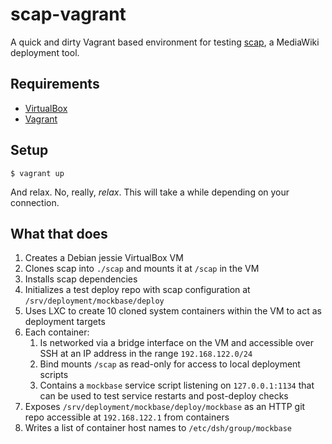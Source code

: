 # scap-vagrant

A quick and dirty Vagrant based environment for testing [scap][], a MediaWiki
deployment tool.

## Requirements

- [VirtualBox](https://www.virtualbox.org/)
- [Vagrant](https://www.vagrantup.com/)

## Setup

    $ vagrant up

And relax. No, really, *relax*. This will take a while depending on your
connection.

## What that does

  1. Creates a Debian jessie VirtualBox VM
  2. Clones scap into `./scap` and mounts it at `/scap` in the VM
  3. Installs scap dependencies
  4. Initializes a test deploy repo with scap configuration at
     `/srv/deployment/mockbase/deploy`
  5. Uses LXC to create 10 cloned system containers within the VM to act as
     deployment targets
  6. Each container:
     1. Is networked via a bridge interface on the VM and accessible over SSH
        at an IP address in the range `192.168.122.0/24`
     2. Bind mounts `/scap` as read-only for access to local deployment scripts
     3. Contains a `mockbase` service script listening on `127.0.0.1:1134` that can be
        used to test service restarts and post-deploy checks
  7. Exposes `/srv/deployment/mockbase/deploy/mockbase` as an HTTP git repo
     accessible at `192.168.122.1` from containers
  8. Writes a list of container host names to `/etc/dsh/group/mockbase`

[scap]: https://www.mediawiki.org/wiki/Deployment_tooling/Notes/What_does_scap_do
